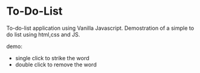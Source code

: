# To-Do-List
To-do-list application using Vanilla Javascript. Demostration of a simple to do list using html,css and JS.

demo:
* single click to strike the word
* double click to remove the word
